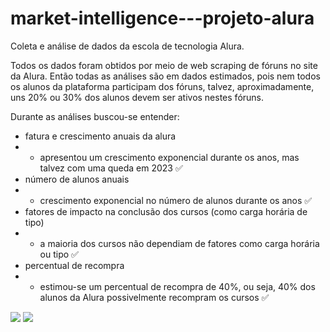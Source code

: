 # market-intelligence---projeto-alura
Coleta e análise de dados da escola de tecnologia Alura.

Todos os dados foram obtidos por meio de web scraping de fóruns no site da Alura. Então todas as análises são em dados estimados, pois nem todos os alunos da plataforma participam dos fóruns, talvez, aproximadamente, uns 20% ou 30% dos alunos devem ser ativos nestes fóruns.


Durante as análises buscou-se entender:

- fatura e crescimento anuais da alura
- - apresentou um crescimento exponencial durante os anos, mas talvez com uma queda em 2023 ✅
- número de alunos anuais
- - crescimento exponencial no número de alunos durante os anos ✅
- fatores de impacto na conclusão dos cursos (como carga horária de tipo)
- - a maioria dos cursos não dependiam de fatores como carga horária ou tipo ✅
- percentual de recompra
- - estimou-se um percentual de recompra de 40%, ou seja, 40% dos alunos da Alura possivelmente recompram os cursos ✅

<img src="https://res.cloudinary.com/dxwvax3zv/image/upload/v1694036604/transferir_1.png"/>

<img src="https://res.cloudinary.com/dxwvax3zv/image/upload/v1694036588/transferir.png"/>
